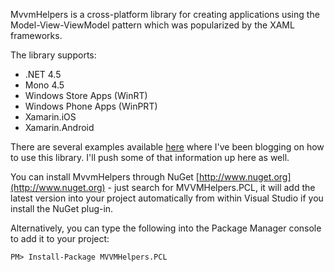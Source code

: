 MvvmHelpers is a cross-platform library for creating applications using the Model-View-ViewModel pattern which was popularized by the XAML frameworks. 

The library supports:
* .NET 4.5
* Mono 4.5
* Windows Store Apps (WinRT)
* Windows Phone Apps (WinPRT)
* Xamarin.iOS
* Xamarin.Android

There are several examples available [here](http://www.julmar.com/blog/mark?cat=8) where I've been blogging on how to use this library.  I'll push some of that information up here as well.

You can install MvvmHelpers through NuGet [http://www.nuget.org](http://www.nuget.org) - just search for MVVMHelpers.PCL, it will add the latest version into your project automatically from within Visual Studio if you install the NuGet plug-in.

Alternatively, you can type the following into the Package Manager console to add it to your project:

```
PM> Install-Package MVVMHelpers.PCL
```






